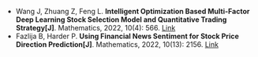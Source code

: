 * Wang J, Zhuang Z, Feng L. <b>Intelligent Optimization Based Multi-Factor Deep Learning Stock Selection Model and Quantitative Trading Strategy[J]</b>. Mathematics, 2022, 10(4): 566. [Link](https://www.mdpi.com/1495326)
* Fazlija B, Harder P. <b>Using Financial News Sentiment for Stock Price Direction Prediction[J]</b>. Mathematics, 2022, 10(13): 2156. [Link](https://www.mdpi.com/2227-7390/10/13/2156)